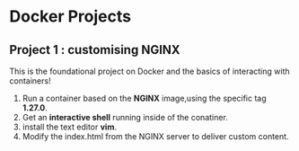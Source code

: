 # Docker Projects

## Project 1 : customising  NGINX
This is the foundational project on Docker and the basics of interacting with containers!

1. Run a container based on the **NGINX** image,using the specific tag **1.27.0**.
2. Get an **interactive shell** running inside of the conatiner.
3. install the text editor **vim**.
4. Modify the index.html from the NGINX server to deliver custom content.